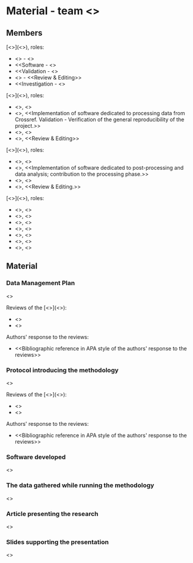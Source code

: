 # Material - team <<name of the team>>

## Members
[<<Nicole Liggeri>>](<<GitHub account URL>>), roles:
* <<Methodology>> - <<Drafting and implementing a comprehensive action plan to address project challenges.>>
* <<Software - <<Contribution to the software dedicated to processing and postprocessing.>>
* <<Validation - <<Verification of the general reproducibility of the project.>>
* <<Writing>> - <<Review & Editing>>
* <<Investigation - <<Research and gathering of previous Bibliography and Software.>>

[<<Matteo Guenci>>](<<GitHub account URL>>), roles:
* <<Methodology>>, <<Drafting and implementing a comprehensive action plan to address project challenges.>>
* <<Software>>, <<Implementation of software dedicated to processing data from Crossref.
Validation - Verification of the general reproducibility of the project.>>
* <<Data Curation>>, <<Cleaning and preparing data for initial use.>>
* <<Writing>>, <<Review & Editing>>

[<<Chiara Parravicini>>](<<GitHub account URL>>), roles:
* <<Methodology>>, <<Drafting and implementing a comprehensive action plan to address project challenges.>>
* <<Software >>, <<Implementation of software dedicated to post-processing and data analysis; contribution to the processing phase.>>
* <<Validation>>, <<Verification of the general reproducibility of the project.>>
* <<Writing >>, <<Review & Editing.>>

[<<Daniele Spedicati>>](<<GitHub account URL>>), roles:
* <<Methodology>>, <<Drafting and implementing a comprehensive action plan to address project challenges.>>
* <<Software >>, <<Implementation of Postprocessing and Data Analysis.>>
* <<Validation>>, <<Verification of the general reproducibility of the project.>>
* <<Formal Analysis >>, <<Statistical Analysis of final data.>>
* <<Investigation>>, <<Research and gathering of previous Bibliography and Software.>>
* <<Writing >>, <<Original Draft.>>
* <<Vusualisation>>, <<Production of Charts.>>

## Material

### Data Management Plan
<<Bibliographic reference in APA style of the last version>>

Reviews of the [<<initial version of the DMP>>](<<DOI URL of the initial version of the DMP>>):
* <<Bibliographic reference in APA style of the first review>>
* <<Bibliographic reference in APA style of the second review>>

Authors' response to the reviews:
* <<Bibliographic reference in APA style of the authors' response to the reviews>>


### Protocol introducing the methodology
<<Bibliographic reference in APA style of the last version>>

Reviews of the [<<initial version of the protocol>>](<<DOI URL of the initial version of the protocol>>):
* <<Bibliographic reference in APA style of the first review>>
* <<Bibliographic reference in APA style of the second review>>

Authors' response to the reviews:
* <<Bibliographic reference in APA style of the authors' response to the reviews>>


### Software developed
<<Bibliographic reference in APA style of the last version>>


### The data gathered while running the methodology
<<Bibliographic reference in APA style of the last version>>


### Article presenting the research
<<Bibliographic reference in APA style of the last version>>


### Slides supporting the presentation
<<Bibliographic reference in APA style of the last version>>
